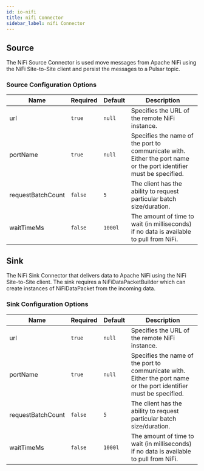 ```yaml
---
id: io-nifi
title: nifi Connector
sidebar_label: nifi Connector
---
```


## Source

The NiFi Source Connector is used move messages from Apache NiFi using the NiFi Site-to-Site client and persist the messages to a Pulsar topic.

### Source Configuration Options

| Name | Required | Default | Description |
|------|----------|---------|-------------|
| url | `true` | `null` | Specifies the URL of the remote NiFi instance. |
| portName | `true` | `null` | Specifies the name of the port to communicate with. Either the port name or the port identifier must be specified. |
| requestBatchCount | `false` | `5` | The client has the ability to request particular batch size/duration. |
| waitTimeMs | `false` | `1000l` | The amount of time to wait (in milliseconds) if no data is available to pull from NiFi. | 

## Sink

The NiFi Sink Connector that delivers data to Apache NiFi using the NiFi Site-to-Site client. The sink requires a NiFiDataPacketBuilder which can create instances of NiFiDataPacket from the incoming data.

### Sink Configuration Options


| Name | Required | Default | Description |
|------|----------|---------|-------------|
| url | `true` | `null` | Specifies the URL of the remote NiFi instance. |
| portName | `true` | `null` | Specifies the name of the port to communicate with. Either the port name or the port identifier must be specified. |
| requestBatchCount | `false` | `5` | The client has the ability to request particular batch size/duration. |
| waitTimeMs | `false` | `1000l` | The amount of time to wait (in milliseconds) if no data is available to pull from NiFi. | 
